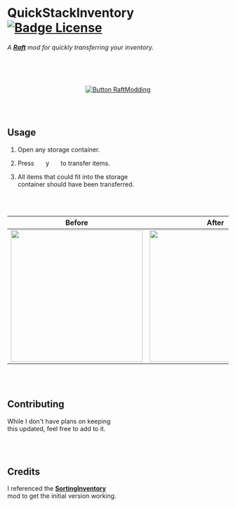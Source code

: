 
# QuickStackInventory   [![Badge License]][License]

*A **[Raft]** mod for quickly transferring your inventory.*

<br>

<br>
<br>

<div align = center>

[![Button RaftModding]][RaftModding]

</div>

<br>
<br>

## Usage

1.  Open any storage container.

2.  Press  <kbd>  y  </kbd>  to transfer items.

3.  All items that could fit into the storage <br>
    container should have been transferred.

<br>
<br>

<div align = center>

| Before | After |
|:------:|:-----:|
| <img src = 'https://cdn.discordapp.com/attachments/777678837827371029/994646151976452096/unknown.png' width = 300 /> | <img src = 'https://cdn.discordapp.com/attachments/777678837827371029/994646243366150204/unknown.png' width = 300 />

</div>

<br>
<br>

## Contributing

While I don't have plans on keeping <br>
this updated, feel free to add to it.

<br>
<br>

## Credits

I referenced the **[SortingInventory]** <br>
mod to get the initial version working.

<br>


<!----------------------------------------------------------------------------->

[SortingInventory]: https://github.com/made-by-traxam/RaftModSortInventory
[RaftModding]: https://www.raftmodding.com/mods/quick-stack-inventory
[Raft]: https://raft-game.com/

[License]: LICENSE


<!----------------------------------[ Badges ]--------------------------------->

[Badge License]: https://img.shields.io/badge/License-AGPL3-015d93.svg?style=for-the-badge&labelColor=blue


<!---------------------------------[ Buttons ]--------------------------------->

[Button RaftModding]: https://img.shields.io/badge/RaftModding-3498db?style=for-the-badge&logoColor=white&logo=Wireshark

